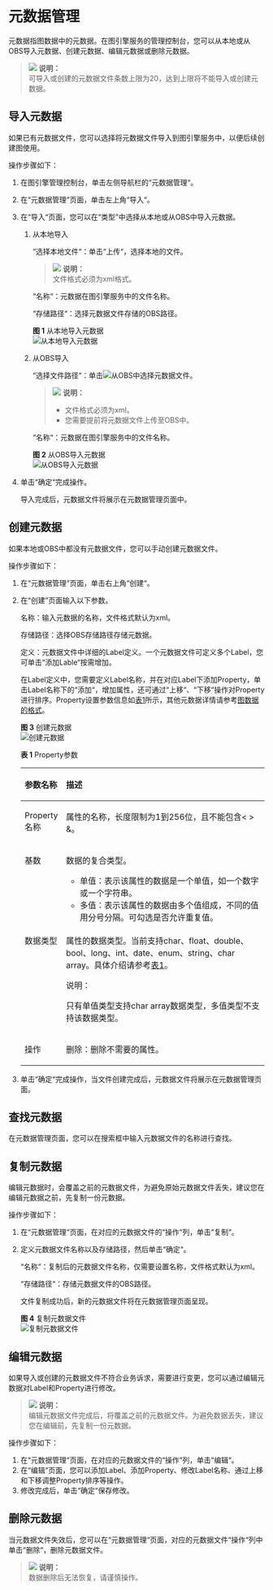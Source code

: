 # 元数据管理<a name="ges_01_0048"></a>

元数据指图数据中的元数据。在图引擎服务的管理控制台，您可以从本地或从OBS导入元数据、创建元数据、编辑元数据或删除元数据。

>![](public_sys-resources/icon-note.gif) **说明：**   
>可导入或创建的元数据文件条数上限为20，达到上限将不能导入或创建元数据。  

## 导入元数据<a name="section1232954820134"></a>

如果已有元数据文件，您可以选择将元数据文件导入到图引擎服务中，以便后续创建图使用。

操作步骤如下：

1.  在图引擎管理控制台，单击左侧导航栏的“元数据管理“。
2.  在“元数据管理“页面，单击左上角“导入“。
3.  在“导入“页面，您可以在“类型”中选择从本地或从OBS中导入元数据。
    1.  从本地导入

        “选择本地文件“：单击“上传“，选择本地的文件。

        >![](public_sys-resources/icon-note.gif) **说明：**   
        >文件格式必须为xml格式。  

        “名称“：元数据在图引擎服务中的文件名称。

        “存储路径“：选择元数据文件存储的OBS路径。

        **图 1**  从本地导入元数据<a name="fig433475851113"></a>  
        ![](figures/从本地导入元数据.png "从本地导入元数据")

    2.  从OBS导入

        “选择文件路径“：单击![](figures/icon-浏览.png)从OBS中选择元数据文件。

        >![](public_sys-resources/icon-note.gif) **说明：**   
        >-   文件格式必须为xml。  
        >-   您需要提前将元数据文件上传至OBS中。  

        “名称“：元数据在图引擎服务中的文件名称。

        **图 2**  从OBS导入元数据<a name="fig2073452111514"></a>  
        ![](figures/从OBS导入元数据.png "从OBS导入元数据")


4.  单击“确定“完成操作。

    导入完成后，元数据文件将展示在元数据管理页面中。


## 创建元数据<a name="section19979135381310"></a>

如果本地或OBS中都没有元数据文件，您可以手动创建元数据文件。

操作步骤如下：

1.  在“元数据管理“页面，单击右上角“创建“。
2.  在“创建”页面输入以下参数。

    名称：输入元数据的名称，文件格式默认为xml。

    存储路径：选择OBS存储路径存储元数据。

    定义：元数据文件中详细的Label定义。一个元数据文件可定义多个Label，您可单击“添加Lable“按需增加。

    在Label定义中，您需要定义Label名称，并在对应Label下添加Property，单击Label名称下的“添加“，增加属性，还可通过“上移“、“下移“操作对Property进行排序。Property设置参数信息如[表1](#table15846105618206)所示，其他元数据详情请参考[图数据的格式](图数据的格式.md)。

    **图 3**  创建元数据<a name="fig484255615204"></a>  
    ![](figures/创建元数据.png "创建元数据")

    **表 1**  Property参数

    <a name="table15846105618206"></a>
    <table><thead align="left"><tr id="row12843356102019"><th class="cellrowborder" valign="top" width="11.91%" id="mcps1.2.3.1.1"><p id="p284215616202"><a name="p284215616202"></a><a name="p284215616202"></a>参数名称</p>
    </th>
    <th class="cellrowborder" valign="top" width="88.09%" id="mcps1.2.3.1.2"><p id="p158431456142018"><a name="p158431456142018"></a><a name="p158431456142018"></a>描述</p>
    </th>
    </tr>
    </thead>
    <tbody><tr id="row19843155619200"><td class="cellrowborder" valign="top" width="11.91%" headers="mcps1.2.3.1.1 "><p id="p17843155632010"><a name="p17843155632010"></a><a name="p17843155632010"></a>Property名称</p>
    </td>
    <td class="cellrowborder" valign="top" width="88.09%" headers="mcps1.2.3.1.2 "><p id="p48431456192015"><a name="p48431456192015"></a><a name="p48431456192015"></a>属性的名称，长度限制为1到256位，且不能包含&lt; &gt; &amp;。</p>
    </td>
    </tr>
    <tr id="row1284419562203"><td class="cellrowborder" valign="top" width="11.91%" headers="mcps1.2.3.1.1 "><p id="p28431256142020"><a name="p28431256142020"></a><a name="p28431256142020"></a>基数</p>
    </td>
    <td class="cellrowborder" valign="top" width="88.09%" headers="mcps1.2.3.1.2 "><p id="p15843456172012"><a name="p15843456172012"></a><a name="p15843456172012"></a>数据的复合类型。</p>
    <a name="ul158441856122016"></a><a name="ul158441856122016"></a><ul id="ul158441856122016"><li>单值：表示该属性的数据是一个单值，如一个数字或一个字符串。</li><li>多值：表示该属性的数据由多个值组成，不同的值用分号分隔。可勾选是否允许重复值。</li></ul>
    </td>
    </tr>
    <tr id="row16845185642019"><td class="cellrowborder" valign="top" width="11.91%" headers="mcps1.2.3.1.1 "><p id="p18844145616202"><a name="p18844145616202"></a><a name="p18844145616202"></a>数据类型</p>
    </td>
    <td class="cellrowborder" valign="top" width="88.09%" headers="mcps1.2.3.1.2 "><p id="p7844156162020"><a name="p7844156162020"></a><a name="p7844156162020"></a>属性的数据类型。当前支持char、float、double、bool、long、int、date、enum、string、char array。具体介绍请参考<a href="图数据的格式.md#table8260185120115">表1</a>。</p>
    <div class="note" id="note48452563202"><a name="note48452563202"></a><a name="note48452563202"></a><span class="notetitle"> 说明： </span><div class="notebody"><p id="p78451756182015"><a name="p78451756182015"></a><a name="p78451756182015"></a>只有单值类型支持char array数据类型，多值类型不支持该数据类型。</p>
    </div></div>
    </td>
    </tr>
    <tr id="row384585615205"><td class="cellrowborder" valign="top" width="11.91%" headers="mcps1.2.3.1.1 "><p id="p148458560201"><a name="p148458560201"></a><a name="p148458560201"></a>操作</p>
    </td>
    <td class="cellrowborder" valign="top" width="88.09%" headers="mcps1.2.3.1.2 "><p id="p9845165652013"><a name="p9845165652013"></a><a name="p9845165652013"></a>删除：删除不需要的属性。</p>
    </td>
    </tr>
    </tbody>
    </table>

3.  单击“确定“完成操作，当文件创建完成后，元数据文件将展示在元数据管理页面。

## 查找元数据<a name="section2120259141719"></a>

在元数据管理页面，您可以在搜索框中输入元数据文件的名称进行查找。

## 复制元数据<a name="section626711586138"></a>

编辑元数据时，会覆盖之前的元数据文件，为避免原始元数据文件丢失，建议您在编辑元数据之前，先复制一份元数据。

操作步骤如下：

1.  在“元数据管理“页面，在对应的元数据文件的“操作“列，单击“复制“。
2.  定义元数据文件名称以及存储路径，然后单击“确定“。

    “名称“：复制后的元数据文件名称，仅需要设置名称，文件格式默认为xml。

    “存储路径“：存储元数据文件的OBS路径。

    文件复制成功后，新的元数据文件将在元数据管理页面呈现。

    **图 4**  复制元数据文件<a name="fig1975924720337"></a>  
    ![](figures/复制元数据文件.png "复制元数据文件")


## 编辑元数据<a name="section6191427148"></a>

如果导入或创建的元数据文件不符合业务诉求，需要进行变更，您可以通过编辑元数据对Label和Property进行修改。

>![](public_sys-resources/icon-note.gif) **说明：**   
>编辑元数据文件完成后，将覆盖之前的元数据文件。为避免数据丢失，建议您在编辑前，先复制一份元数据。  

操作步骤如下：

1.  在“元数据管理“页面，在对应的元数据文件的“操作“列，单击“编辑“。
2.  在“编辑“页面，您可以添加Label、添加Property、修改Label名称、通过上移和下移调整Property排序等操作。
3.  修改完成后，单击“确定“保存修改。

## 删除元数据<a name="section0784194415179"></a>

当元数据文件失效后，您可以在“元数据管理“页面，对应的元数据文件“操作“列中单击“删除“，删除元数据文件。

>![](public_sys-resources/icon-note.gif) **说明：**   
>数据删除后无法恢复，请谨慎操作。  

